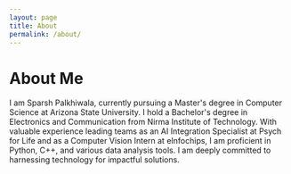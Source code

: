 ```yaml
---
layout: page
title: About
permalink: /about/
---
```


# About Me

I am Sparsh Palkhiwala, currently pursuing a Master's degree in Computer Science at Arizona State University. I hold a Bachelor's degree in Electronics and Communication from Nirma Institute of Technology. With valuable experience leading teams as an AI Integration Specialist at Psych for Life and as a Computer Vision Intern at eInfochips, I am proficient in Python, C++, and various data analysis tools. I am deeply committed to harnessing technology for impactful solutions.
